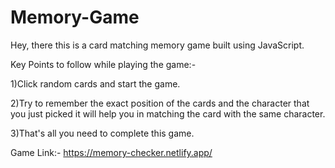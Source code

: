 # Memory-Game
Hey, there this is a card matching memory game built using JavaScript.

Key Points to follow while playing the game:-

  1)Click random cards and start the game.
	
  2)Try to remember the exact position of the cards and the character that you just picked it will help you in matching the card with the same character.
	
  3)That's all you need to complete this game.
  
  Game Link:- https://memory-checker.netlify.app/
